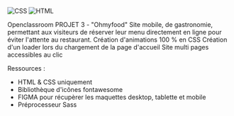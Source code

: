 ![CSS](https://github.com/GaryVH01/P2_Openclassroom_Booki/assets/124792314/7a536f72-f9bb-4d4e-9bb9-4c2e30af74b8) 
![HTML](https://github.com/GaryVH01/P2_Openclassroom_Booki/assets/124792314/fe4c5645-9307-4280-ac2d-bb6bd668c589)

Openclassroom PROJET 3 - "Ohmyfood"
Site mobile, de gastronomie, permettant aux visiteurs de réserver leur menu directement en ligne pour éviter l'attente au restaurant.
Création d'animations 100 % en CSS 
Création d'un loader lors du chargement de la page d'accueil
Site multi pages accessibles au clic


Ressources :
* HTML & CSS uniquement
* Bibliothèque d'icônes fontawesome
* FIGMA pour récupèrer les maquettes desktop, tablette et mobile
* Préprocesseur Sass
